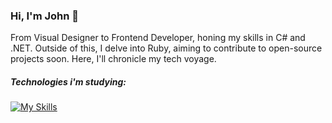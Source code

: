 ### Hi, I'm John 👻

From Visual Designer to Frontend Developer, honing my skills in C# and .NET. Outside of this, I delve into Ruby, aiming to contribute to open-source projects soon. Here, I'll chronicle my tech voyage. 


##### Technologies i'm studying:
[![My Skills](https://skillicons.dev/icons?i=js,typescript,angular,ruby)](https://skillicons.dev)


